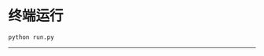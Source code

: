 # 终端运行

```shell
python run.py
```
**********************************************************************************************************************************************************************************************************************************************************************************************************************************************************************************************************************************************************************************************************************************************************************************************************************************************************************************************************************************************************************************************************************************************************************************************************************************************************************************************************************************************************